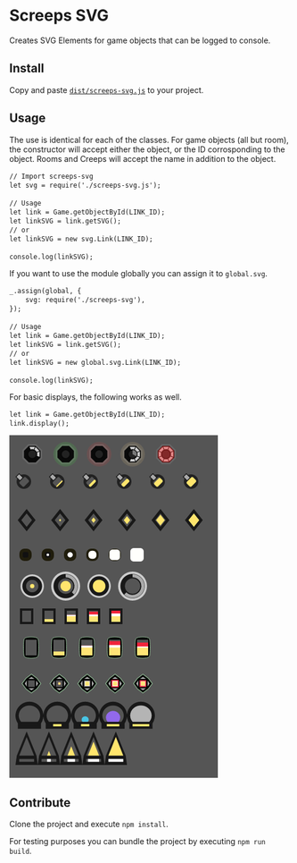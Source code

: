 # Screeps SVG
Creates SVG Elements for game objects that can be logged to console.

## Install
Copy and paste [`dist/screeps-svg.js`](dist/screeps-svg.js) to your project.

## Usage

The use is identical for each of the classes. For game objects (all but room), the constructor will accept either the object, or the ID corrosponding to the object. Rooms and Creeps will accept the name in addition to the object.

```
// Import screeps-svg
let svg = require('./screeps-svg.js');

// Usage
let link = Game.getObjectById(LINK_ID);
let linkSVG = link.getSVG();
// or
let linkSVG = new svg.Link(LINK_ID);

console.log(linkSVG);
```

If you want to use the module globally you can assign it to `global.svg`.

```
_.assign(global, {
	svg: require('./screeps-svg'),
});

// Usage
let link = Game.getObjectById(LINK_ID);
let linkSVG = link.getSVG();
// or
let linkSVG = new global.svg.Link(LINK_ID);

console.log(linkSVG);
```

For basic displays, the following works as well.

```
let link = Game.getObjectById(LINK_ID);
link.display();
```

![Demo Outputs](demo.png)

## Contribute

Clone the project and execute `npm install`.

For testing purposes you can bundle the project by executing `npm run build`.
